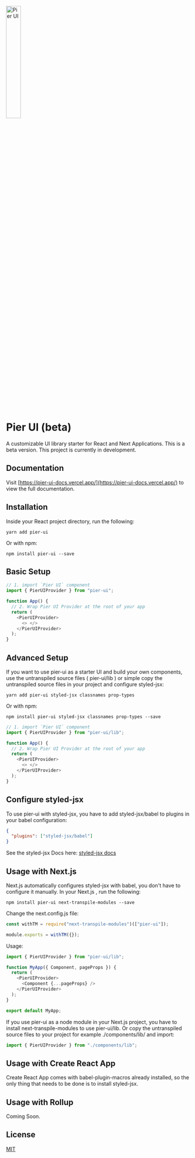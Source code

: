 <p>
  <a href="https://pier-ui-docs.vercel.app">
      <img width="28%" src="https://pier-ui-docs.vercel.app/_next/static/media/pier-logo.6038639a.png" alt="Pier UI" />
  </a>
</p>

# Pier UI (beta)

A customizable UI library starter for React and Next Applications.
This is a beta version. This project is currently in development.

## Documentation

Visit [https://pier-ui-docs.vercel.app/](https://pier-ui-docs.vercel.app/) to view the full documentation.

## Installation

Inside your React project directory, run the following:

```
yarn add pier-ui
```

Or with npm:

```
npm install pier-ui --save
```

## Basic Setup

```js
// 1. import `Pier UI` component
import { PierUIProvider } from "pier-ui";

function App() {
  // 2. Wrap Pier UI Provider at the root of your app
  return (
    <PierUIProvider>
      <> </>
    </PierUIProvider>
  );
}
```

## Advanced Setup

If you want to use pier-ui as a starter UI and build your own components, use the untranspiled source files ( pier-ui/lib ) or simple copy the untranspiled source files in your project and configure styled-jsx:

```
yarn add pier-ui styled-jsx classnames prop-types
```

Or with npm:

```
npm install pier-ui styled-jsx classnames prop-types --save
```

```js
// 1. import `Pier UI` component
import { PierUIProvider } from "pier-ui/lib";

function App() {
  // 2. Wrap Pier UI Provider at the root of your app
  return (
    <PierUIProvider>
      <> </>
    </PierUIProvider>
  );
}
```

## Configure styled-jsx

To use pier-ui with styled-jsx, you have to add styled-jsx/babel to plugins in your babel configuration:

```json
{
  "plugins": ["styled-jsx/babel"]
}
```

See the styled-jsx Docs here: [styled-jsx docs](https://github.com/vercel/styled-jsx/blob/main/readme.md#getting-started")

## Usage with Next.js

Next.js automatically configures styled-jsx with babel, you don't have to configure it manually. In your Next.js , run the following:

```
npm install pier-ui next-transpile-modules --save
```

Change the next.config.js file:

```js
const withTM = require("next-transpile-modules")(["pier-ui"]);

module.exports = withTM({});
```

Usage:

```js
import { PierUIProvider } from "pier-ui/lib";

function MyApp({ Component, pageProps }) {
  return (
    <PierUIProvider>
      <Component {...pageProps} />
    </PierUIProvider>
  );
}

export default MyApp;
```

If you use pier-ui as a node module in your Next.js project, you have to install next-transpile-modules to use pier-ui/lib.
Or copy the untranspiled source files to your project for example ./components/lib/ and import:

```js
import { PierUIProvider } from "./components/lib";
```

## Usage with Create React App

Create React App comes with babel-plugin-macros already installed, so the only thing that needs to be done is to install styled-jsx.

## Usage with Rollup

Coming Soon.

## License

[MIT](https://choosealicense.com/licenses/mit/)
